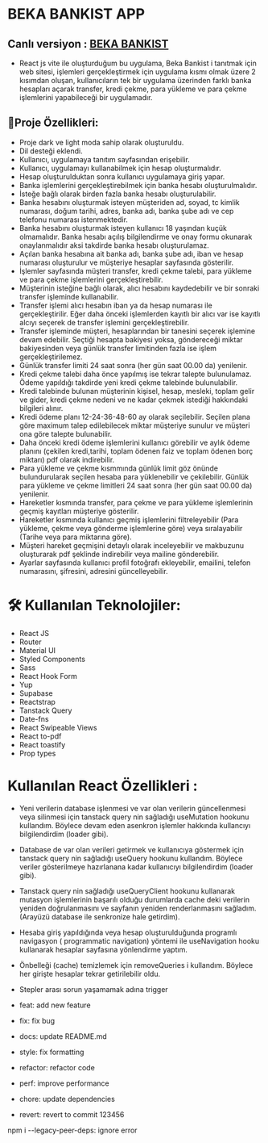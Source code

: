 # BEKA BANKIST APP

## Canlı versiyon : <a href="">BEKA BANKIST</a>

- React js vite ile oluşturduğum bu uygulama, Beka Bankist i tanıtmak için web sitesi, işlemleri gerçekleştirmek için uygulama kısmı olmak üzere 2 kısımdan oluşan, kullanıcıların tek bir uygulama üzerinden farklı banka hesapları açarak transfer, kredi çekme, para yükleme ve para çekme işlemlerini yapabileceği bir uygulamadır.

## 📝Proje Özellikleri:

- Proje dark ve light moda sahip olarak oluşturuldu.
- Dil desteği eklendi.
- Kullanıcı, uygulamaya tanıtım sayfasından erişebilir.
- Kullanıcı, uygulamayı kullanabilmek için hesap oluşturmalıdır.
- Hesap oluşturulduktan sonra kullanıcı uygulamaya giriş yapar.
- Banka işlemlerini gerçekleştirebilmek için banka hesabı oluşturulmalıdır.
- İsteğe bağlı olarak birden fazla banka hesabı oluşturulabilir.
- Banka hesabını oluşturmak isteyen müşteriden ad, soyad, tc kimlik numarası, doğum tarihi, adres, banka adı, banka şube adı ve cep telefonu numarası istenmektedir.
- Banka hesabını oluşturmak isteyen kullanıcı 18 yaşından kuçük olmamalıdır. Banka hesabı açılış bilgilendirme ve onay formu okunarak onaylanmalıdır aksi takdirde banka hesabı oluşturulamaz.
- Açılan banka hesabına ait banka adı, banka şube adı, iban ve hesap numarası oluşturulur ve müşteriye hesaplar sayfasında gösterilir.
- İşlemler sayfasında müşteri transfer, kredi çekme talebi, para yükleme ve para çekme işlemlerini gerçekleştirebilir.
- Müşterinin isteğine bağlı olarak, alıcı hesabını kaydedebilir ve bir sonraki transfer işleminde kullanabilir.
- Transfer işlemi alıcı hesabın iban ya da hesap numarası ile gerçekleştirilir. Eğer daha önceki işlemlerden kayıtlı bir alıcı var ise kayıtlı alcıyı seçerek de transfer işlemini gerçekleştirebilir.
- Transfer işleminde müşteri, hesaplarından bir tanesini seçerek işlemine devam edebilir. Seçtiği hesapta bakiyesi yoksa, göndereceği miktar bakiyesinden veya günlük transfer limitinden fazla ise işlem gerçekleştirilemez.
- Günlük transfer limiti 24 saat sonra (her gün saat 00.00 da) yenilenir.
  <!-- - Seçilen ileri bir tarihte transfer işlemi otomatik olarak gerçekleştirilebilir.-->
- Kredi çekme talebi daha önce yapılmış ise tekrar talepte bulunulamaz. Ödeme yapıldığı takdirde yeni kredi çekme talebinde bulunulabilir.
- Kredi talebinde bulunan müşterinin kişisel, hesap, mesleki, toplam gelir ve gider, kredi çekme nedeni ve ne kadar çekmek istediği hakkındaki bilgileri alınır.
  <!-- - Kredi talebinde bulunabilmek için müşterinin telefonundan onaylanmalıdır.-->
- Kredi ödeme planı 12-24-36-48-60 ay olarak seçilebilir. Seçilen plana göre maximum talep edilebilecek miktar müşteriye sunulur ve müşteri ona göre talepte bulunabilir.
- Daha önceki kredi ödeme işlemlerini kullanıcı görebilir ve aylık ödeme planını (çekilen kredi,tarihi, toplam ödenen faiz ve toplam ödenen borç miktarı) pdf olarak indirebilir.
- Para yükleme ve çekme kısmmında günlük limit göz önünde bulundurularak seçilen hesaba para yüklenebilir ve çekilebilir. Günlük para yükleme ve çekme limitleri 24 saat sonra (her gün saat 00.00 da) yenilenir.
- Hareketler kısmında transfer, para çekme ve para yükleme işlemlerinin geçmiş kayıtları müşteriye gösterilir.
- Hareketler kısmında kullanıcı geçmiş işlemlerini filtreleyebilir (Para yükleme, çekme veya gönderme işlemlerine göre) veya sıralayabilir (Tarihe veya para miktarına göre).
- Müşteri hareket geçmişini detaylı olarak inceleyebilir ve makbuzunu oluşturarak pdf şeklinde indirebilir veya mailine gönderebilir.
- Ayarlar sayfasında kullanıcı profil fotoğrafı ekleyebilir, emailini, telefon numarasını, şifresini, adresini güncelleyebilir.

# 🛠 Kullanılan Teknolojiler:

- React JS
- Router
- Material UI
- Styled Components
- Sass
- React Hook Form
- Yup
- Supabase
- Reactstrap
- Tanstack Query
- Date-fns
- React Swipeable Views
- React to-pdf
- React toastify
- Prop types

# Kullanılan React Özellikleri :

- Yeni verilerin database işlenmesi ve var olan verilerin güncellenmesi veya silinmesi için tanstack query nin sağladığı useMutation hookunu kullandım. Böylece devam eden asenkron işlemler hakkında kullancıyı bilgilendirdim (loader gibi).
- Database de var olan verileri getirmek ve kullanıcıya göstermek için tanstack query nin sağladığı useQuery hookunu kullandım. Böylece veriler gösterilmeye hazırlanana kadar kullanıcıyı bilgilendirdim (loader gibi).
- Tanstack query nin sağladığı useQueryClient hookunu kullanarak mutasyon işlemlerinin başarılı olduğu durumlarda cache deki verilerin yeniden doğrulanmasını ve sayfanın yeniden renderlanmasını sağladım.
  (Arayüzü database ile senkronize hale getirdim).
- Hesaba giriş yapıldığında veya hesap oluşturulduğunda programlı navigasyon ( programmatic navigation) yöntemi ile useNavigation hooku kullanarak hesaplar sayfasına yönlendirme yaptım.
- Önbelleği (cache) temizlemek için removeQueries i kullandım. Böylece her girişte hesaplar tekrar getirilebilir oldu.
- Stepler arası sorun yaşamamak adına trigger

- feat: add new feature
- fix: fix bug
- docs: update README.md
- style: fix formatting
- refactor: refactor code
- perf: improve performance
- chore: update dependencies
- revert: revert to commit 123456

npm i --legacy-peer-deps: ignore error

